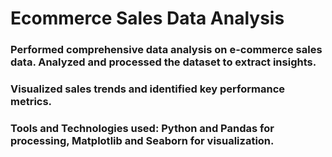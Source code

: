 # Ecommerce Sales Data Analysis                                                                                                                   

### Performed comprehensive data analysis on e-commerce sales data. Analyzed and processed the dataset to extract insights.
###	Visualized sales trends and identified key performance metrics.          
###	Tools and Technologies used: Python and Pandas for processing, Matplotlib and Seaborn for visualization.
